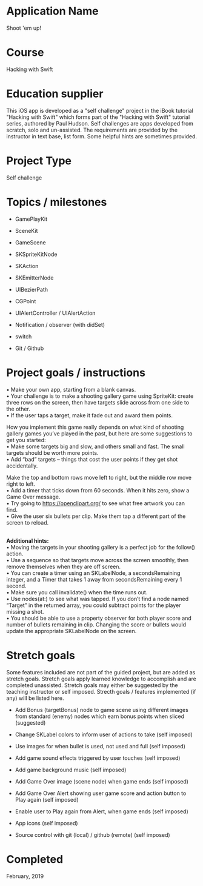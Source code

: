 # Application Name
Shoot 'em up!

# Course
Hacking with Swift

# Education supplier
This iOS app is developed as a "self challenge" project in the iBook tutorial "Hacking with Swift" which forms part of the "Hacking with Swift" tutorial series, authored by Paul Hudson. Self challenges are apps developed from scratch, solo and un-assisted. The requirements are provided by the instructor in text base, list form. Some helpful hints are sometimes provided.

# Project Type
Self challenge

# Topics / milestones
- GamePlayKit

- SceneKit

- GameScene

- SKSpriteKitNode

- SKAction

- SKEmitterNode

- UIBezierPath

- CGPoint

- UIAlertController / UIAlertAction

- Notification / observer (with didSet)

- switch

- Git / Github

# Project goals / instructions

• Make your own app, starting from a blank canvas.</br>
• Your challenge is to make a shooting gallery game using SpriteKit: create three rows on the screen, then have targets slide across from one side to the other. </br>
• If the user taps a target, make it fade out and award them points.


How you implement this game really depends on what kind of shooting gallery games you’ve played in the past, but here are some suggestions to get you started:</br>
• Make some targets big and slow, and others small and fast. The small targets should be worth more points. </br>
• Add “bad” targets – things that cost the user points if they get shot accidentally. </br>


Make the top and bottom rows move left to right, but the middle row move right to left. </br>
• Add a timer that ticks down from 60 seconds. When it hits zero, show a Game Over
message. </br>
• Try going to https://openclipart.org/ to see what free artwork you can find.</br>
• Give the user six bullets per clip. Make them tap a different part of the screen to reload.</br>

</br> <strong> Additional hints: </strong> </br>
• Moving the targets in your shooting gallery is a perfect job for the follow() action. </br>
• Use a sequence so that targets move across the screen smoothly, then remove themselves when they are off screen.</br>
• You can create a timer using an SKLabelNode, a secondsRemaining integer, and a Timer that takes 1 away from secondsRemaining every 1 second.</br>
• Make sure you call invalidate() when the time runs out.</br>
• Use nodes(at:) to see what was tapped. If you don’t find a node named “Target” in the
returned array, you could subtract points for the player missing a shot.</br>
• You should be able to use a property observer for both player score and number of bullets 
remaining in clip. Changing the score or bullets would update the appropriate SKLabelNode on the screen.

# Stretch goals
Some features included are not part of the guided project, but are added as stretch goals. Stretch goals apply learned knowledge to accomplish and are completed unassisted. Stretch goals may either be suggested by the teaching instructor or self imposed. Strecth goals / features implemented (if any) will be listed here.

- Add Bonus (targetBonus) node to game scene using different images from standard (enemy) nodes which earn bonus points when sliced (suggested)

- Change SKLabel colors to inform user of actions to take (self imposed)

- Use images for when bullet is used, not used and full (self imposed)

- Add game sound effects triggered by user touches (self imposed)

- Add game background music (self imposed)

- Add Game Over image (scene node) when game ends (self imposed)

- Add Game Over Alert showing user game score and action button to Play again (self imposed)

- Enable user to Play again from Alert, when game ends (self imposed)

- App icons (self imposed)

- Source control with git (local) / github (remote) (self imposed)


# Completed
February, 2019
